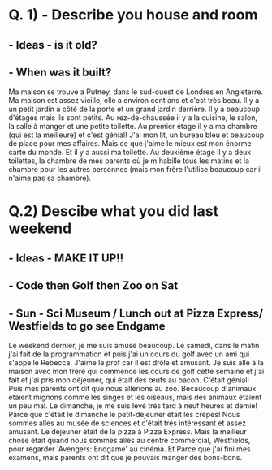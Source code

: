 # Q. 1) - Describe you house and room

 ## - Ideas - is it old?
 
 ##         - When was it built?

Ma maison se trouve a Putney, dans le sud-ouest de Londres en Angleterre. Ma maison est assez vieille, elle a environ cent ans et c'est très beau. Il y a un petit jardin à côté de la porte et un grand jardin derrière. Il y a beaucoup d'étages mais ils sont petits. Au rez-de-chaussée il y a la cuisine, le salon, la salle à manger et une petite toilette. Au premier étage il y a ma chambre (qui est la meilleure) et c'est génial! J'ai mon lit, un bureau bleu et beaucoup de place pour mes affaires. Mais ce que j'aime le mieux est mon énorme carte du monde. Et il y a aussi ma toilette. Au deuxième étage il y a deux toilettes, la chambre de mes parents où je m'habille tous les matins et la chambre pour les autres personnes (mais mon frère l'utilise beaucoup car il n'aime pas sa chambre).

# Q.2) Descibe what you did last weekend

## - Ideas - MAKE IT UP!!

##         - Code then Golf then Zoo on Sat

##         - Sun - Sci Museum / Lunch out at Pizza Express/ Westfields to go see Endgame

Le weekend dernier, je me suis amusé beaucoup.
Le samedi, dans le matin j'ai fait de la programmation et puis j'ai un cours du golf avec un ami qui s'appelle Rebecca. J'aime le prof car il est drôle et amusant. Je suis allé à la maison avec mon frère qui commence les cours de golf cette semaine et j'ai fait et j'ai pris mon déjeuner, qui était des œufs au bacon. C'était génial! Puis mes parents ont dit que nous allerions au zoo. Becaucoup d'animaux étaient mignons comme les singes et les oiseaus, mais des animaux étaient un peu mal.
Le dimanche, je me suis levé trés tard à neuf heures et demie! Parce que c'était le dimanche le petit-déjeuner était les crèpes! Nous sommes alles au musée de sciences et c'était trés intéressant et assez amusant. Le déjeuner était de la pizza à Pizza Express. Mais la meilleur chose était quand nous sommes allés au centre commercial, Westfields, pour regarder 'Avengers: Endgame' au cinéma. Et Parce que j'ai fini mes examens, mais parents ont dit que je pouvais manger des bons-bons.
